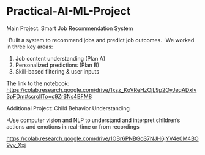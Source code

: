 # Practical-AI-ML-Project
Main Project: Smart Job Recommendation System

-Built a system to recommend jobs and predict job outcomes.
-We worked in three key areas:
1. Job content understanding (Plan A)
2. Personalized predictions (Plan B)
3. Skill-based filtering & user inputs

The link to the notebook: https://colab.research.google.com/drive/1xsz_KoVReHzOjL9p2OyJeqADxIv3pFDm#scrollTo=c9ZrSNs4BFM8

Additional Project: Child Behavior Understanding

-Use computer vision and NLP to understand and interpret children’s actions and emotions in real-time or from recordings

https://colab.research.google.com/drive/1OBr6PNBGoS7NJH6jYV4e0M4BO9yv_Xxj
